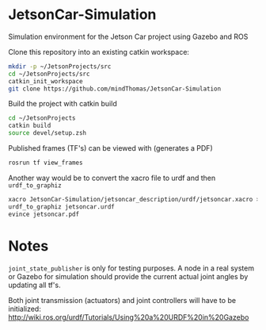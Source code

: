 # JetsonCar-Simulation
Simulation environment for the Jetson Car project using Gazebo and ROS

Clone this repository into an existing catkin workspace:
```bash
mkdir -p ~/JetsonProjects/src
cd ~/JetsonProjects/src
catkin_init_workspace
git clone https://github.com/mindThomas/JetsonCar-Simulation
```

Build the project with catkin build
```bash
cd ~/JetsonProjects
catkin build
source devel/setup.zsh
```

Published frames (TF's) can be viewed with (generates a PDF)
```bash
rosrun tf view_frames
```

Another way would be to convert the xacro file to urdf and then `urdf_to_graphiz`
```bash
xacro JetsonCar-Simulation/jetsoncar_description/urdf/jetsoncar.xacro >> jetsoncar.urdf
urdf_to_graphiz jetsoncar.urdf
evince jetsoncar.pdf
```



# Notes
`joint_state_publisher` is only for testing purposes. A node in a real system or Gazebo for simulation should provide the current actual joint angles by updating all tf's.

Both joint transmission (actuators) and joint controllers will have to be initialized: http://wiki.ros.org/urdf/Tutorials/Using%20a%20URDF%20in%20Gazebo
